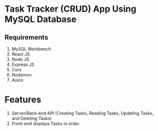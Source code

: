

# Task Tracker (CRUD) App Using MySQL Database #


## Requirements ##

1. MySQL Workbench
2. React JS
3. Node JS
4. Express JS
5. Cors
6. Nodemon
7. Axios

# Features #

1. Server/Back-end API (Creating Tasks, Reading Tasks, Updating Tasks, and Deleting Tasks)
2. Front-end displays Tasks in order. 


